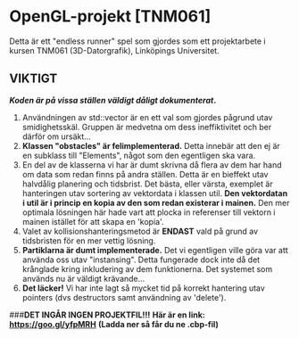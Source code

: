 # OpenGL-projekt [TNM061]

Detta är ett "endless runner" spel som gjordes som ett projektarbete i kursen TNM061 (3D-Datorgrafik), Linköpings Universitet.


## VIKTIGT

**_Koden är på vissa ställen väldigt dåligt dokumenterat_.**

  1. Användningen av std::vector är en ett val som gjordes pågrund utav smidighetsskäl. Gruppen är medvetna om dess ineffiktivitet och ber därför om ursäkt...
  2. **Klassen "obstacles" är felimplementerad.** Detta innebär att den ej är en subklass till "Elements", något som den egentligen ska vara.
  3. En del av de klasserna vi har är dumt skrivna då flera av dem har hand om data som redan finns på andra ställen. Detta är en bieffekt utav halvdålig planering och tidsbrist. Det bästa, eller värsta, exemplet är hanteringen utav sortering av vektordata i klassen util. **Den vektordatan i util är i princip en kopia av den som redan existerar i mainen.** Den  mer optimala lösningen här hade vart att plocka in referenser till vektorn i mainen istället för att skapa en 'kopia'.
  4. Valet av kollisionshanteringsmetod är **ENDAST** vald på grund av tidsbristen för en mer vettig lösning.
  5. **Partiklarna är dumt implementerade.** Det vi egentligen ville göra var att använda oss utav "instansing". Detta fungerade dock inte då det krånglade kring inkludering av dem funktionerna. Det systemet som används nu är väldigt krävande...
  6. **Det läcker!** Vi har inte lagt så mycket tid på korrekt hantering utav pointers (dvs destructors samt användning av 'delete'). 



  
###**DET INGÅR INGEN PROJEKTFIL!!!**
**Här är en link: https://goo.gl/yfpMRH**
__(Ladda ner så får du ne .cbp-fil)__
